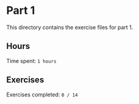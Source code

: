 # Part 1

This directory contains the exercise files for part 1.

## Hours

Time spent: `1 hours`

## Exercises

Exercises completed: `0 / 14`
